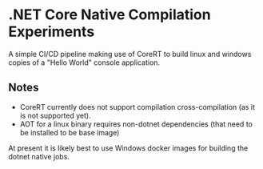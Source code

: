 # .NET Core Native Compilation Experiments

A simple CI/CD pipeline making use of CoreRT to build linux and windows copies of a "Hello World" console application.

## Notes

* CoreRT currently does not support compilation cross-compilation (as it is not supported yet).
* AOT for a linux binary requires non-dotnet dependencies (that need to be installed to be base image)

At present it is likely best to use Windows docker images for building the dotnet native jobs.